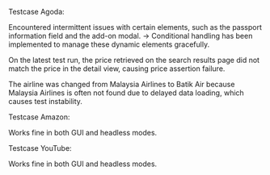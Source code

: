 Testcase Agoda:

Encountered intermittent issues with certain elements, such as the passport information field and the add-on modal.
→ Conditional handling has been implemented to manage these dynamic elements gracefully.

On the latest test run, the price retrieved on the search results page did not match the price in the detail view, causing price assertion failure.

The airline was changed from Malaysia Airlines to Batik Air because Malaysia Airlines is often not found due to delayed data loading, which causes test instability.

Testcase Amazon:

Works fine in both GUI and headless modes.

Testcase YouTube:

Works fine in both GUI and headless modes.